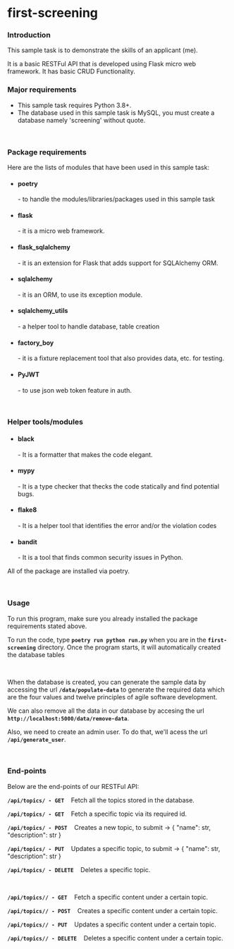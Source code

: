 # first-screening

<h3>Introduction</h3>
<p>This sample task is to demonstrate the skills of an applicant (me).</p>
<p>It is a basic RESTFul API that is developed using Flask micro web framework. It has basic CRUD Functionality.</p>

<h3>Major requirements</h3>
<ul>
  <li>This sample task requires Python 3.8+.</li>
  <li>The database used in this sample task is MySQL, you must create a database namely 'screening' without quote.</li>
</ul>


<br/>
<h3>Package requirements</h3>
<p>Here are the lists of modules that have been used in this sample task:</p>
<ul>
  <li><h4>poetry</h4> - to handle the modules/libraries/packages used in this sample task</li>
  <li><h4>flask</h4> - it is a micro web framework.</li>
  <li><h4>flask_sqlalchemy</h4> - it is an extension for Flask that adds support for SQLAlchemy ORM.</li>
  <li><h4>sqlalchemy</h4> - it is an ORM, to use its exception module.</li>
  <li><h4>sqlalchemy_utils</h4> - a helper tool to handle database, table creation</li>
  <li><h4>factory_boy</h4> - it is a fixture replacement tool that also provides data, etc. for testing.</li>
  <li><h4>PyJWT</h4> - to use json web token feature in auth.</li>
</ul>

<br/>
<h3>Helper tools/modules</h3>
<ul>
  <li><h4>black</h4> - It is a formatter that makes the code elegant.</li>
  <li><h4>mypy</h4> - It is a type checker that thecks the code statically and find potential bugs.</li>
  <li><h4>flake8</h4> - It is a helper tool that identifies the error and/or the violation codes </li>
  <li><h4>bandit</h4> - It is a tool that finds common security issues in Python.</li>
</ul>
<p>All of the package are installed via poetry.</p>
<br/>
<h3>Usage</h3>
<p>To run this program, make sure you already installed the package requirements stated above.</p>
<p>To run the code, type <strong><code>poetry run python run.py</code></strong> when you are in the <strong><code>first-screening</code></strong> directory. Once the program starts, it will automatically created the database tables</p>
<br/>
<p>When the database is created, you can generate the sample data by accessing the url <strong><code>/data/populate-data</code></strong> to generate the required data which are the four values and twelve principles of agile software development.</p>
<p>We can also remove all the data in our database by accesing the url <strong><code>http://localhost:5000/data/remove-data</code></strong>.</p> 
<p>Also, we need to create an admin user. To do that, we'll acess the url <strong><code>/api/generate_user</code></strong>.</p>

<br/>
<h3>End-points</h3>
<p>Below are the end-points of our RESTFul API:</p>
<p><strong><code>/api/topics/ - GET</code></strong>&nbsp;&nbsp;&nbsp;&nbsp;Fetch all the topics stored in the database.</p>
<p><strong><code>/api/topics/<name_id:str> - GET</code></strong>&nbsp;&nbsp;&nbsp;&nbsp;Fetch a specific topic via its required id.</p>
<p><strong><code>/api/topics/ - POST</code></strong>&nbsp;&nbsp;&nbsp;&nbsp;Creates a new topic, to submit -> { "name": str, "description": str }</p>
<p><strong><code>/api/topics/<name_id:str> - PUT</code></strong>&nbsp;&nbsp;&nbsp;&nbsp;Updates a specific topic, to submit -> { "name": str, "description": str }</p>
<p><strong><code>/api/topics/<name_id:str> - DELETE</code></strong>&nbsp;&nbsp;&nbsp;&nbsp;Deletes a specific topic.</p>
<br/>
<p><strong><code>/api/topics/<name_id:str>/<sequence_number:int> - GET</code></strong>&nbsp;&nbsp;&nbsp;&nbsp;Fetch a specific content under a certain topic.</p>
<p><strong><code>/api/topics/<name_id:str>/ - POST</code></strong>&nbsp;&nbsp;&nbsp;&nbsp;Creates a specific content under a certain topic.</p>
<p><strong><code>/api/topics/<name_id:str>/<sequence_number:int> - PUT</code></strong>&nbsp;&nbsp;&nbsp;&nbsp;Updates a specific content under a certain topic.</p>
<p><strong><code>/api/topics/<name_id:str>/<sequence_number:int> - DELETE</code></strong>&nbsp;&nbsp;&nbsp;&nbsp;Deletes a specific content under a certain topic.</p>
  
